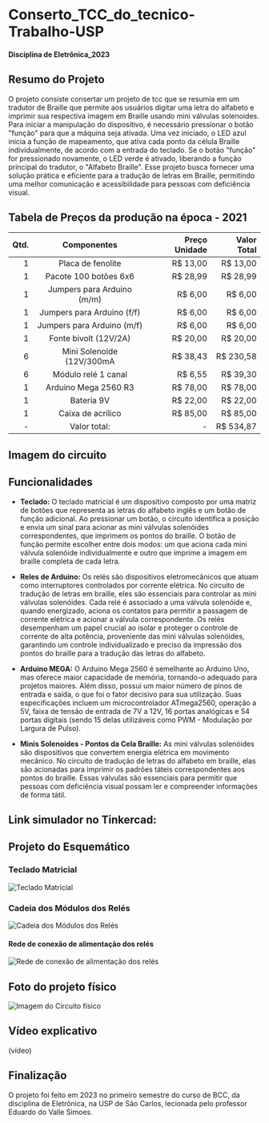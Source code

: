 # Conserto_TCC_do_tecnico-Trabalho-USP
#### Disciplina de Eletrônica_2023

## Resumo do Projeto
O projeto consiste consertar um projeto de tcc que se resumia em um tradutor de Braille que permite aos usuários digitar uma letra do alfabeto e imprimir sua respectiva imagem em Braille usando mini válvulas solenoides. Para iniciar a manipulação do dispositivo, é necessário pressionar o botão "função" para que a máquina seja ativada. Uma vez iniciado, o LED azul inicia a função de mapeamento, que ativa cada ponto da célula Braille individualmente, de acordo com a entrada do teclado. Se o botão "função" for pressionado novamente, o LED verde é ativado, liberando a função principal do tradutor, o "Alfabeto Braille". Esse projeto busca fornecer uma solução prática e eficiente para a tradução de letras em Braille, permitindo uma melhor comunicação e acessibilidade para pessoas com deficiência visual.

## Tabela de Preços da produção na época - 2021
| Qtd. | Componentes                | Preço Unidade | Valor Total |
|-----:|:--------------------------:| -------------:| -----------:|
| 1    | Placa de fenolite          | R$ 13,00      | R$ 13,00    |
| 1    | Pacote 100 botões 6x6      | R$ 28,99      | R$ 28,99    | 
| 1    | Jumpers para Arduino (m/m) | R$ 6,00       | R$ 6,00     |
| 1    | Jumpers para Arduino (f/f) | R$ 6,00       | R$ 6,00     |
| 1    | Jumpers para Arduino (m/f) | R$ 6,00       | R$ 6,00     |
| 1    | Fonte bivolt (12V/2A)      | R$ 20,00      | R$ 20,00    |
| 6    | Mini Solenoide (12V/300mA  | R$ 38,43      | R$ 230,58   |
| 6    | Módulo relé 1 canal        | R$ 6,55       | R$ 39,30    |
| 1    | Arduino Mega 2560 R3       | R$ 78,00      | R$ 78,00    |
| 1    | Bateria 9V                 | R$ 22,00      | R$ 22,00    |
| 1    | Caixa de acrílico          | R$ 85,00      | R$ 85,00    |
| -    | Valor total:               | -             | R$ 534,87   |

## Imagem do circuito


## Funcionalidades
+ **Teclado:** O teclado matricial é um dispositivo composto por uma matriz de botões que representa as letras do alfabeto inglês e um botão de função adicional. Ao pressionar um botão, o circuito identifica a posição e envia um sinal para acionar as mini válvulas solenóides correspondentes, que imprimem os pontos do braille. O botão de função permite escolher entre dois modos: um que aciona cada mini válvula solenóide individualmente e outro que imprime a imagem em braille completa de cada letra.
  
+ **Reles de Arduino:** Os relés são dispositivos eletromecânicos que atuam como interruptores controlados por corrente elétrica. No circuito de tradução de letras em braille, eles são essenciais para controlar as mini válvulas solenóides. Cada relé é associado a uma válvula solenóide e, quando energizado, aciona os contatos para permitir a passagem de corrente elétrica e acionar a válvula correspondente. Os relés desempenham um papel crucial ao isolar e proteger o controle de corrente de alta potência, proveniente das mini válvulas solenóides, garantindo um controle individualizado e preciso da impressão dos pontos do braille para a tradução das letras do alfabeto.

+ **Arduino MEGA:** O Arduino Mega 2560 é semelhante ao Arduino Uno, mas oferece maior capacidade de memória, tornando-o adequado para projetos maiores. Além disso, possui um maior número de pinos de entrada e saída, o que foi o fator decisivo para sua utilização. Suas especificações incluem um microcontrolador ATmega2560, operação a 5V, faixa de tensão de entrada de 7V a 12V, 16 portas analógicas e 54 portas digitais (sendo 15 delas utilizáveis como PWM - Modulação por Largura de Pulso).

+ **Minis Solenoides - Pontos da Cela Braille:** As mini válvulas solenóides são dispositivos que convertem energia elétrica em movimento mecânico. No circuito de tradução de letras do alfabeto em braille, elas são acionadas para imprimir os padrões táteis correspondentes aos pontos do braille. Essas válvulas são essenciais para permitir que pessoas com deficiência visual possam ler e compreender informações de forma tátil.

## Link simulador no Tinkercad:

## Projeto do Esquemático
### Teclado Matricial
![Teclado Matricial](https://github.com/eduda-agc/Conserto_TCC_do_tecnico-Trabalho-USP/assets/137100218/3a496ae8-588a-46dd-bd60-ac4e09e8f64d)

### Cadeia dos Módulos dos Relés 
![Cadeia dos Módulos dos Relés](https://github.com/eduda-agc/Conserto_TCC_do_tecnico-Trabalho-USP/assets/137100218/f11e57e2-819f-4c41-ac34-192d7d2e80b1)
#### Rede de conexão de alimentação dos relés
![Rede de conexão de alimentação dos relés](https://github.com/eduda-agc/Conserto_TCC_do_tecnico-Trabalho-USP/assets/137100218/439a8b52-f437-4f9e-919c-84c75462002b)

## Foto do projeto físico
![Imagem do Circuito físico](https://github.com/eduda-agc/Conserto_TCC_do_tecnico-Trabalho-USP/assets/137100218/15c35b6a-c6cc-4ae4-baa7-2a46eef8af20)

## Vídeo explicativo
(vídeo)

## Finalização
O projeto foi feito em 2023 no primeiro semestre do curso de BCC, da disciplina de Eletrônica,
na USP de São Carlos, lecionada pelo professor Eduardo do Valle Simoes. 
